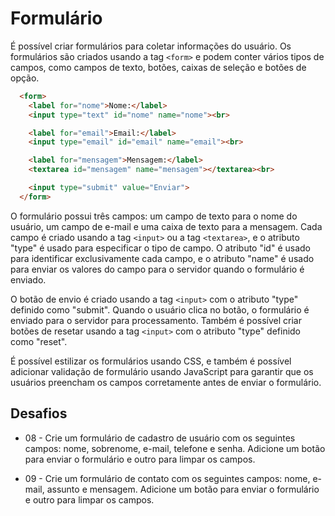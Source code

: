 # Formulário

É possível criar formulários para coletar informações do usuário. Os formulários são criados usando a tag `<form>` e podem conter vários tipos de campos, como campos de texto, botões, caixas de seleção e botões de opção.

```html
  <form>
    <label for="nome">Nome:</label>
    <input type="text" id="nome" name="nome"><br>

    <label for="email">Email:</label>
    <input type="email" id="email" name="email"><br>

    <label for="mensagem">Mensagem:</label>
    <textarea id="mensagem" name="mensagem"></textarea><br>

    <input type="submit" value="Enviar">
  </form>
```

O formulário possui três campos: um campo de texto para o nome do usuário, um campo de e-mail e uma caixa de texto para a mensagem. Cada campo é criado usando a tag `<input>` ou a tag `<textarea>`, e o atributo "type" é usado para especificar o tipo de campo. O atributo "id" é usado para identificar exclusivamente cada campo, e o atributo "name" é usado para enviar os valores do campo para o servidor quando o formulário é enviado.

O botão de envio é criado usando a tag `<input>` com o atributo "type" definido como "submit". Quando o usuário clica no botão, o formulário é enviado para o servidor para processamento. Também é possível criar botões de resetar usando a tag `<input>` com o atributo "type" definido como "reset".

É possível estilizar os formulários usando CSS, e também é possível adicionar validação de formulário usando JavaScript para garantir que os usuários preencham os campos corretamente antes de enviar o formulário.

## Desafios

- 08 - Crie um formulário de cadastro de usuário com os seguintes campos: nome, sobrenome, e-mail, telefone e senha. Adicione um botão para enviar o formulário e outro para limpar os campos.

- 09 - Crie um formulário de contato com os seguintes campos: nome, e-mail, assunto e mensagem. Adicione um botão para enviar o formulário e outro para limpar os campos.
